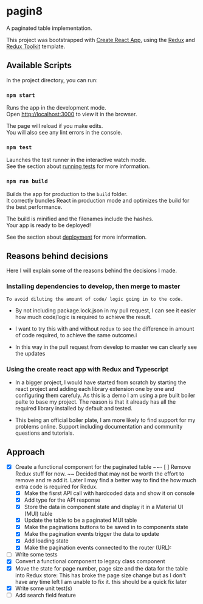 # pagin8

A paginated table implementation.

This project was bootstrapped with [Create React App](https://github.com/facebook/create-react-app), using the [Redux](https://redux.js.org/) and [Redux Toolkit](https://redux-toolkit.js.org/) template.

## Available Scripts

In the project directory, you can run:

### `npm start`

Runs the app in the development mode.<br />
Open [http://localhost:3000](http://localhost:3000) to view it in the browser.

The page will reload if you make edits.<br />
You will also see any lint errors in the console.

### `npm test`

Launches the test runner in the interactive watch mode.<br />
See the section about [running tests](https://facebook.github.io/create-react-app/docs/running-tests) for more information.

### `npm run build`

Builds the app for production to the `build` folder.<br />
It correctly bundles React in production mode and optimizes the build for the best performance.

The build is minified and the filenames include the hashes.<br />
Your app is ready to be deployed!

See the section about [deployment](https://facebook.github.io/create-react-app/docs/deployment) for more information.

## Reasons behind decisions

Here I will explain some of the reasons behind the decisions I made.

### Installing dependencies to develop, then merge to master

`To avoid diluting the amount of code/ logic going in to the code.`

- By not including package.lock.json in my pull request,
  I can see it easier how much code/logic is required to achieve the result.

- I want to try this with and without redux to see the difference in amount of code required,
  to achieve the same outcome.i

- In this way in the pull request from develop to master we can clearly see the updates

### Using the create react app with Redux and Typescript

- In a bigger project, I would have started from scratch by starting the react project and adding each library extension one by one and configuring them carefuly. As this is a demo I am using a pre built boiler palte to base my project.
  The reason is that it already has all the required library installed by default and tested.

- This being an official boiler plate, I am more likely to find support for my problems online. Support including documentation and community questions and tutorials.

## Approach

- [x] Create a functional component for the paginated table
      ~~- [ ] Remove Redux stuff for now. ~~ Decided that may not be worth the effort to remove and re add it. Later I may find a better way to find the how much extra code is required for Redux.
  - [x] Make the fisrst API call with hardcoded data and show it on console
  - [x] Add type for the API response
  - [x] Store the data in component state and display it in a Material UI (MUI) table
  - [x] Update the table to be a paginated MUI table
  - [x] Make the paginations buttons to be saved in to components state
  - [x] Make the pagination events trigger the data to update
  - [x] Add loading state
  - [x] Make the pagination events connected to the router (URL):
- [ ] Write some tests
- [x] Convert a functional component to legacy class component
- [x] Move the state for page number, page size and the data for the table into Redux store: This has broke the page size change but as I don't have any time left I am unable to fix it. this should be a quick fix later
- [x] Write some unit test(s)
- [ ] Add search field feature

